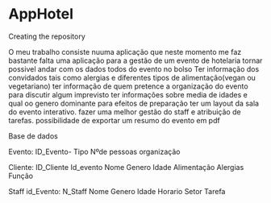 # AppHotel
Creating the repository


O meu trabalho consiste nuuma aplicação que neste momento me faz bastante falta
uma aplicação para a gestão de um evento de hotelaria
tornar possivel andar com os dados todos do evento no bolso
Ter informação dos convidados tais como alergias e diferentes tipos de alimentação(vegan ou vegetariano)
ter informação de quem pretence a organização do evento para discutir algum imprevisto
ter informações sobre media de idades e qual oo genero dominante para efeitos de preparação
ter um layout da sala do evento interativo.
fazer uma melhor gestão do staff e atribuição de tarefas.
possibilidade de exportar um resumo do evento em pdf



Base de dados

Evento: ID_Evento-
  Tipo
  Nºde pessoas
  organização
  
  Cliente: ID_Cliente
    Id_evento
    Nome
    Genero
    Idade
    Alimentação
    Alergias
    Função
    
  Staff
  id_Evento:
  N_Staff
  Nome
  Genero
  Idade
  Horario
  Setor
  Tarefa
